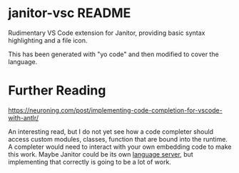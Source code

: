 # janitor-vsc README

Rudimentary VS Code extension for Janitor, providing basic syntax highlighting and a file icon.

This has been generated with "yo code" and then modified to cover the language.

# Further Reading

https://neuroning.com/post/implementing-code-completion-for-vscode-with-antlr/

An interesting read, but I do not yet see how a code completer should access custom modules, classes, function that are bound into the runtime. A completer
would need to interact with your own embedding code to make this work. Maybe Janitor could be its own [language server](https://microsoft.github.io/language-server-protocol/),
but implementing that correctly is going to be a lot of work.